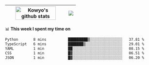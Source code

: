 | <a href="https://github.com/anuraghazra/github-readme-stats"><img width="85%" src="https://github-readme-stats.vercel.app/api?username=kowyo&show_icons=true&hide_border=true&theme=transparent" alt="Kowyo's github stats" /></a> | <a href="https://github.com/anuraghazra/github-readme-stats"><img align="center" src="https://github-readme-stats.vercel.app/api/top-langs/?username=kowyo&exclude_repo=Engineering-Competition-Robot,mobile-robot&hide=c,assembly,shaderlab,hlsl,mathematica,cmake&layout=compact&hide_border=true&theme=transparent" /></a> |
| ------------- | ------------- |

📊 **This week I spent my time on**
<!--START_SECTION:waka-->

```txt
Python       8 mins          █████████▒░░░░░░░░░░░░░░░   37.81 %
TypeScript   6 mins          ███████▒░░░░░░░░░░░░░░░░░   29.01 %
YAML         1 min           ██░░░░░░░░░░░░░░░░░░░░░░░   08.15 %
CSS          1 min           █▓░░░░░░░░░░░░░░░░░░░░░░░   06.51 %
JSON         1 min           █▓░░░░░░░░░░░░░░░░░░░░░░░   06.20 %
```

<!--END_SECTION:waka-->

